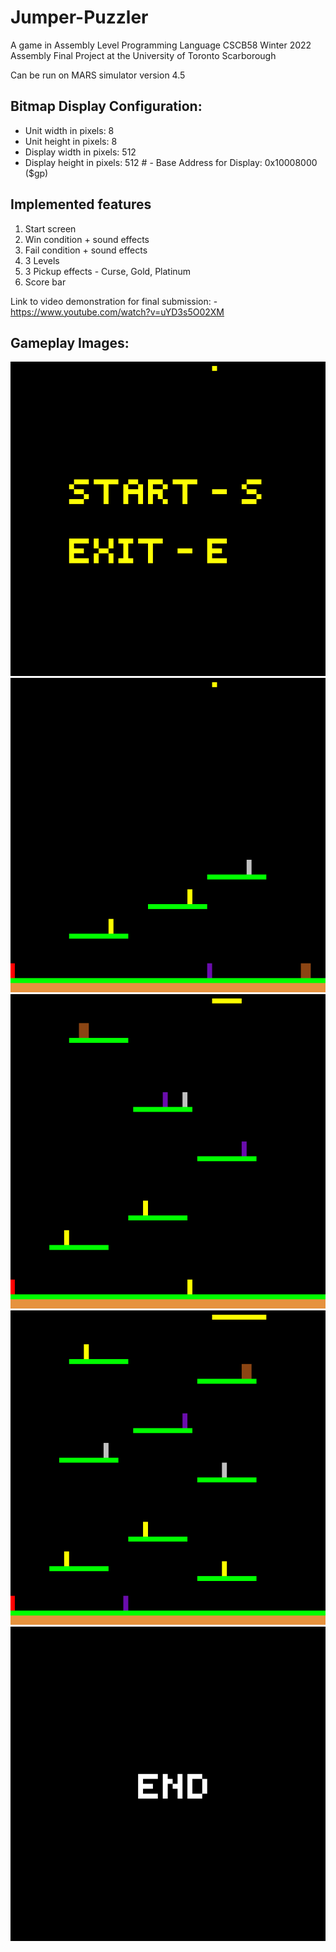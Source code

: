 # Jumper-Puzzler
A game in Assembly Level Programming Language
CSCB58 Winter 2022 Assembly Final Project at the University of Toronto Scarborough

Can be run on MARS simulator version 4.5
## Bitmap Display Configuration:
- Unit width in pixels: 8 
- Unit height in pixels: 8 
- Display width in pixels: 512 
- Display height in pixels: 512 # - Base Address for Display: 0x10008000 ($gp)

## Implemented features
1. Start screen
2. Win condition + sound effects
3. Fail condition + sound effects
4. 3 Levels
5. 3 Pickup effects - Curse, Gold, Platinum
6. Score bar

Link to video demonstration for final submission: - https://www.youtube.com/watch?v=uYD3s5O02XM

## Gameplay Images:
![Start Screen Image](https://github.com/Aditya-k-23/Jumper-Puzzler/blob/main/Start%20Screen.png)
![Level 1 Image](https://github.com/Aditya-k-23/Jumper-Puzzler/blob/main/Level%201.png)
![Level 2 Image](https://github.com/Aditya-k-23/Jumper-Puzzler/blob/main/Level%202.png)
![Level 3 Image](https://github.com/Aditya-k-23/Jumper-Puzzler/blob/main/Level%203.png)
![End Screen Image](https://github.com/Aditya-k-23/Jumper-Puzzler/blob/main/End%20screen.png)

